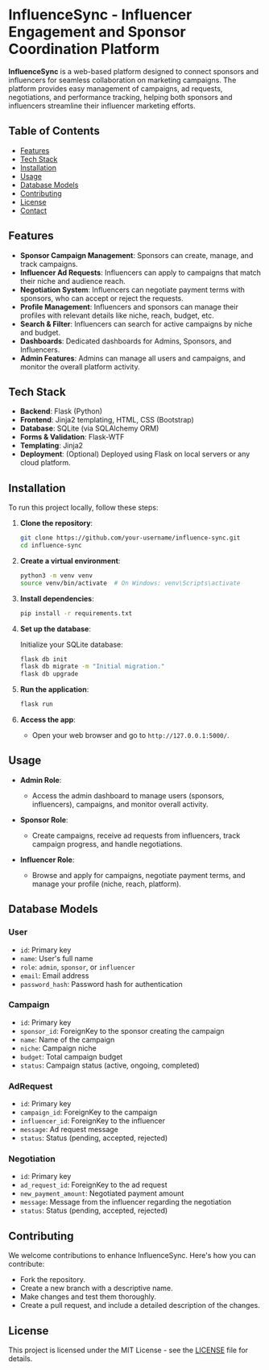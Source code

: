 # InfluenceSync - Influencer Engagement and Sponsor Coordination Platform

**InfluenceSync** is a web-based platform designed to connect sponsors and influencers for seamless collaboration on marketing campaigns. The platform provides easy management of campaigns, ad requests, negotiations, and performance tracking, helping both sponsors and influencers streamline their influencer marketing efforts.

## Table of Contents
- [Features](#features)
- [Tech Stack](#tech-stack)
- [Installation](#installation)
- [Usage](#usage)
- [Database Models](#database-models)
- [Contributing](#contributing)
- [License](#license)
- [Contact](#contact)

## Features

- **Sponsor Campaign Management**: Sponsors can create, manage, and track campaigns.
- **Influencer Ad Requests**: Influencers can apply to campaigns that match their niche and audience reach.
- **Negotiation System**: Influencers can negotiate payment terms with sponsors, who can accept or reject the requests.
- **Profile Management**: Influencers and sponsors can manage their profiles with relevant details like niche, reach, budget, etc.
- **Search & Filter**: Influencers can search for active campaigns by niche and budget.
- **Dashboards**: Dedicated dashboards for Admins, Sponsors, and Influencers.
- **Admin Features**: Admins can manage all users and campaigns, and monitor the overall platform activity.

## Tech Stack

- **Backend**: Flask (Python)
- **Frontend**: Jinja2 templating, HTML, CSS (Bootstrap)
- **Database**: SQLite (via SQLAlchemy ORM)
- **Forms & Validation**: Flask-WTF
- **Templating**: Jinja2
- **Deployment**: (Optional) Deployed using Flask on local servers or any cloud platform.

## Installation

To run this project locally, follow these steps:

1. **Clone the repository**:

    ```bash
    git clone https://github.com/your-username/influence-sync.git
    cd influence-sync
    ```

2. **Create a virtual environment**:

    ```bash
    python3 -m venv venv
    source venv/bin/activate  # On Windows: venv\Scripts\activate
    ```

3. **Install dependencies**:

    ```bash
    pip install -r requirements.txt
    ```

4. **Set up the database**:

    Initialize your SQLite database:

    ```bash
    flask db init
    flask db migrate -m "Initial migration."
    flask db upgrade
    ```

5. **Run the application**:

    ```bash
    flask run
    ```

6. **Access the app**:
   - Open your web browser and go to `http://127.0.0.1:5000/`.

## Usage

- **Admin Role**:
  - Access the admin dashboard to manage users (sponsors, influencers), campaigns, and monitor overall activity.
  
- **Sponsor Role**:
  - Create campaigns, receive ad requests from influencers, track campaign progress, and handle negotiations.
  
- **Influencer Role**:
  - Browse and apply for campaigns, negotiate payment terms, and manage your profile (niche, reach, platform).

## Database Models

### User
- `id`: Primary key
- `name`: User's full name
- `role`: `admin`, `sponsor`, or `influencer`
- `email`: Email address
- `password_hash`: Password hash for authentication

### Campaign
- `id`: Primary key
- `sponsor_id`: ForeignKey to the sponsor creating the campaign
- `name`: Name of the campaign
- `niche`: Campaign niche
- `budget`: Total campaign budget
- `status`: Campaign status (active, ongoing, completed)

### AdRequest
- `id`: Primary key
- `campaign_id`: ForeignKey to the campaign
- `influencer_id`: ForeignKey to the influencer
- `message`: Ad request message
- `status`: Status (pending, accepted, rejected)

### Negotiation
- `id`: Primary key
- `ad_request_id`: ForeignKey to the ad request
- `new_payment_amount`: Negotiated payment amount
- `message`: Message from the influencer regarding the negotiation
- `status`: Status (pending, accepted, rejected)

## Contributing

We welcome contributions to enhance InfluenceSync. Here's how you can contribute:
- Fork the repository.
- Create a new branch with a descriptive name.
- Make changes and test them thoroughly.
- Create a pull request, and include a detailed description of the changes.

## License

This project is licensed under the MIT License - see the [LICENSE](LICENSE) file for details.



